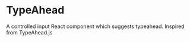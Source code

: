# TypeAhead
A controlled input React component which suggests typeahead. Inspired from TypeAhead.js
